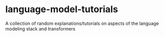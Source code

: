 # language-model-tutorials
A collection of random explanations/tutorials on aspects of the language modeling stack and transformers
